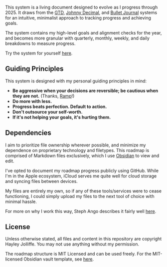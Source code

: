 This system is a living document designed to evolve as I progress through 2025. It draws from the [GTD](https://gettingthingsdone.com), [Johnny Decimal](https://johnnydecimal.com), and [Bullet Journal](https://bulletjournal.com) systems for an intuitive, minimalist approach to tracking progress and achieving goals.

The system contains my high-level goals and alignment checks for the year, and becomes more granular with quarterly, monthly, weekly, and daily breakdowns to measure progress.

Try the system for yourself [here](https://github.com/hayleyjolliffe/roadmap-obsidian).

## Guiding Principles

This system is designed with my personal guiding principles in mind:

- **Be aggressive when your decisions are reversible; be cautious when they are not.** (Thanks, [Ramp](https://engineering.ramp.com/post/engineering-principles)!)
- **Do more with less.**
- **Progress beats perfection. Default to action.**
- **Don't outsource your self-worth.**
- **If it's not helping your goals, it's hurting them.**

## Dependencies

I aim to prioritize file ownership wherever possible, and minimize my dependence on proprietary technology and filetypes. This roadmap is comprised of Markdown files exclusively, which I use [Obsidian](https://obsidian.md) to view and edit.

I've opted to document my roadmap progress publicly using GitHub. While I'm in the Apple ecosystem, iCloud serves me quite well for cloud storage and syncing files between devices.

My files are entirely my own, so if any of these tools/services were to cease functioning, I could simply upload my files to the next tool of choice with minimal hassle.

For more on why I work this way, Steph Ango describes it fairly well [here](https://stephango.com/file-over-app).

## License

Unless otherwise stated, all files and content in this repository are copyright Hayley Jolliffe. You may not use anything without my permission.

The roadmap structure is MIT Licensed and can be used freely. For the MIT-licensed Obsidian vault template, see [here](https://github.com/hayleyjolliffe/roadmap-obsidian).